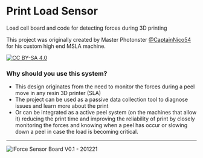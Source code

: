# Print Load Sensor
Load cell board and code for detecting forces during 3D printing

This project was originally created by Master Photonster [@CaptainNico54](https://github.com/CaptainNico54) for his custom high end MSLA machine. 

[![CC BY-SA 4.0][cc-by-sa-image]][cc-by-sa]

[cc-by-sa]: http://creativecommons.org/licenses/by-sa/4.0/
[cc-by-sa-image]: https://licensebuttons.net/l/by-sa/4.0/88x31.png
[cc-by-sa-shield]: https://img.shields.io/badge/License-CC%20BY--SA%204.0-lightgrey.svg


### Why should you use this system?

- This design originates from the need to monitor the forces during a peel move in any resin 3D printer (SLA)
- The project can be used as a passive data collection tool to diagnose issues and learn more about the print
- Or can be integrated as a active peel system (on the machines that allow it) reducing the print time and improving the reliability of print by closely monitoring the forces and knowing when a peel has occur or slowing down a peel in case the load is becoming critical.

----

![IForce Sensor Board V0.1 - 201221](https://user-images.githubusercontent.com/11083514/108006384-3745f600-6ff3-11eb-9602-5a572f8bd7b7.jpg)



